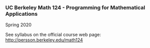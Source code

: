 ### UC Berkeley Math 124 - Programming for Mathematical Applications
Spring 2020

See syllabus on the official course web page: http://persson.berkeley.edu/math124
